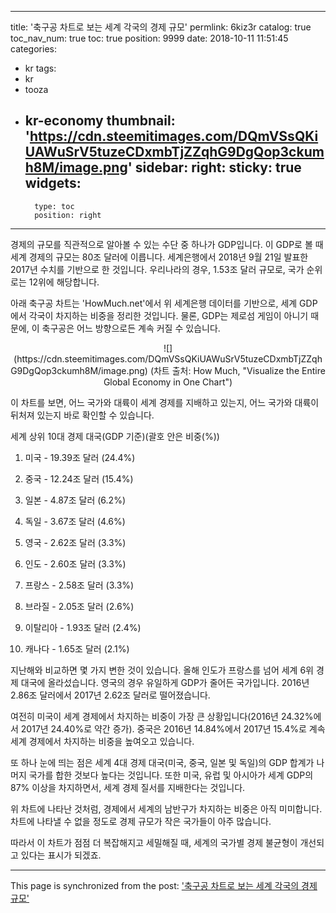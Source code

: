 
---
title: '축구공 차트로 보는 세계 각국의 경제 규모'
permlink: 6kiz3r
catalog: true
toc_nav_num: true
toc: true
position: 9999
date: 2018-10-11 11:51:45
categories:
- kr
tags:
- kr
- tooza
- kr-economy
thumbnail: 'https://cdn.steemitimages.com/DQmVSsQKiUAWuSrV5tuzeCDxmbTjZZqhG9DgQop3ckumh8M/image.png'
sidebar:
    right:
        sticky: true
widgets:
    -
        type: toc
        position: right
---


경제의 규모를 직관적으로 알아볼 수 있는 수단 중 하나가 GDP입니다. 이 GDP로 볼 때 세계 경제의 규모는 80조 달러에 이릅니다. 세계은행에서 2018년 9월 21일 발표한 2017년 수치를 기반으로 한 것입니다. 우리나라의 경우, 1.53조 달러 규모로, 국가 순위로는 12위에 해당합니다.  
  
아래 축구공 차트는 'HowMuch.net'에서 위 세계은행 데이터를 기반으로, 세계 GDP에서 각국이 차지하는 비중을 정리한 것입니다. 물론, GDP는 제로섬 게임이 아니기 때문에, 이 축구공은 어느 방향으로든 계속 커질 수 있습니다. 

<center> 
﻿![](https://cdn.steemitimages.com/DQmVSsQKiUAWuSrV5tuzeCDxmbTjZZqhG9DgQop3ckumh8M/image.png)
(차트 출처: How Much, "Visualize the Entire Global Economy in One Chart")
</center> 

이 차트를 보면, 어느 국가와 대륙이 세계 경제를 지배하고 있는지, 어느 국가와 대륙이 뒤처져 있는지 바로 확인할 수 있습니다. 

세계 상위 10대 경제 대국(GDP 기준)(괄호 안은 비중(%)) 

1. 미국 - 19.39조 달러 (24.4%) 

2. 중국 - 12.24조 달러 (15.4%) 

3. 일본 -  4.87조 달러 (6.2%) 

4. 독일 -  3.67조 달러 (4.6%) 

5. 영국 -  2.62조 달러 (3.3%) 

6. 인도 -  2.60조 달러 (3.3%) 

7. 프랑스 - 2.58조 달러 (3.3%) 

8. 브라질 - 2.05조 달러 (2.6%) 

9. 이탈리아 - 1.93조 달러 (2.4%) 

10. 캐나다 - 1.65조 달러 (2.1%) 

지난해와 비교하면 몇 가지 변한 것이 있습니다. 올해 인도가 프랑스를 넘어 세계 6위 경제 대국에 올라섰습니다. 영국의 경우 유일하게 GDP가 줄어든 국가입니다. 2016년  2.86조 달러에서 2017년 2.62조 달러로 떨어졌습니다. 

여전히 미국이 세계 경제에서 차지하는 비중이 가장 큰 상황입니다(2016년 24.32%에서 2017년 24.40%로 약간 증가). 중국은 2016년 14.84%에서 2017년 15.4%로 계속 세계 경제에서 차지하는 비중을 높여오고 있습니다.  

또 하나 눈에 띄는 점은 세계 4대 경제 대국(미국, 중국, 일본 및 독일)의 GDP 합계가 나머지 국가를 합한 것보다 높다는 것입니다. 또한 미국, 유럽 및 아시아가 세계 GDP의 87% 이상을 차지하면서, 세계 경제 질서를 지배한다는 것입니다.  

위 차트에 나타난 것처럼, 경제에서 세계의 남반구가 차지하는 비중은 아직 미미합니다. 차트에 나타낼 수 없을 정도로 경제 규모가 작은 국가들이 아주 많습니다.  

따라서 이 차트가 점점 더 복잡해지고 세밀해질 때, 세계의 국가별 경제 불균형이 개선되고 있다는 표시가 되겠죠.

- - -

This page is synchronized from the post: ['축구공 차트로 보는 세계 각국의 경제 규모'](https://steemit.com/@pius.pius/6kiz3r)
